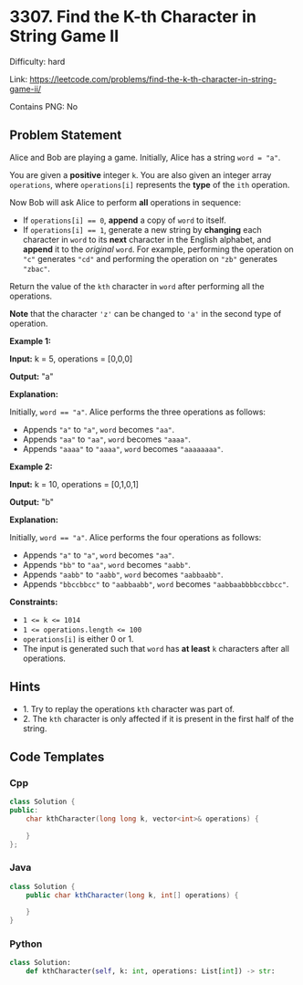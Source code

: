 # 3307. Find the K-th Character in String Game II

Difficulty: hard

Link: https://leetcode.com/problems/find-the-k-th-character-in-string-game-ii/

Contains PNG: No

## Problem Statement

Alice and Bob are playing a game. Initially, Alice has a string `word = "a"`.

You are given a **positive** integer `k`. You are also given an integer array `operations`, where `operations[i]` represents the **type** of the `ith` operation.

Now Bob will ask Alice to perform **all** operations in sequence:

* If `operations[i] == 0`, **append** a copy of `word` to itself.
* If `operations[i] == 1`, generate a new string by **changing** each character in `word` to its **next** character in the English alphabet, and **append** it to the *original* `word`. For example, performing the operation on `"c"` generates `"cd"` and performing the operation on `"zb"` generates `"zbac"`.

Return the value of the `kth` character in `word` after performing all the operations.

**Note** that the character `'z'` can be changed to `'a'` in the second type of operation.

**Example 1:**

**Input:** k \= 5, operations \= \[0,0,0]

**Output:** "a"

**Explanation:**

Initially, `word == "a"`. Alice performs the three operations as follows:

* Appends `"a"` to `"a"`, `word` becomes `"aa"`.
* Appends `"aa"` to `"aa"`, `word` becomes `"aaaa"`.
* Appends `"aaaa"` to `"aaaa"`, `word` becomes `"aaaaaaaa"`.

**Example 2:**

**Input:** k \= 10, operations \= \[0,1,0,1]

**Output:** "b"

**Explanation:**

Initially, `word == "a"`. Alice performs the four operations as follows:

* Appends `"a"` to `"a"`, `word` becomes `"aa"`.
* Appends `"bb"` to `"aa"`, `word` becomes `"aabb"`.
* Appends `"aabb"` to `"aabb"`, `word` becomes `"aabbaabb"`.
* Appends `"bbccbbcc"` to `"aabbaabb"`, `word` becomes `"aabbaabbbbccbbcc"`.

**Constraints:**

* `1 <= k <= 1014`
* `1 <= operations.length <= 100`
* `operations[i]` is either 0 or 1\.
* The input is generated such that `word` has **at least** `k` characters after all operations.

## Hints

- 1\. Try to replay the operations `kth` character was part of.
- 2\. The `kth` character is only affected if it is present in the first half of the string.

## Code Templates

### Cpp
```cpp
class Solution {
public:
    char kthCharacter(long long k, vector<int>& operations) {
        
    }
};
```

### Java
```java
class Solution {
    public char kthCharacter(long k, int[] operations) {
        
    }
}
```

### Python
```python
class Solution:
    def kthCharacter(self, k: int, operations: List[int]) -> str:
        
```

